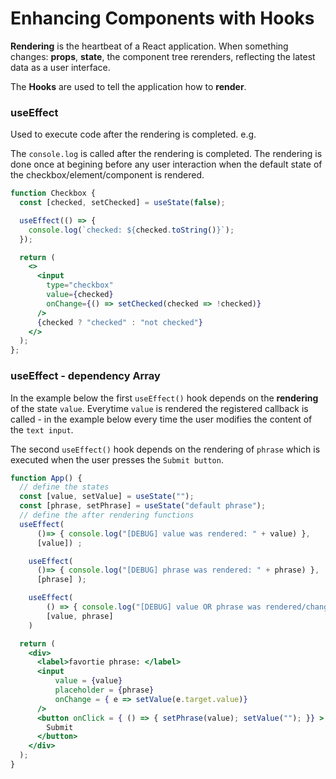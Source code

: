 # Enhancing Components with Hooks

**Rendering** is the heartbeat of a React application. When something changes: **props**, **state**, the component tree rerenders, reflecting the latest data as a user interface.

The **Hooks** are used to tell the application how to **render**.

### useEffect

Used to execute code after the rendering is completed.
e.g.

The `console.log` is called after the rendering is completed. The rendering is done once at begining before any user interaction when the default state of the checkbox/element/component is rendered.

```jsx
function Checkbox {
  const [checked, setChecked] = useState(false);

  useEffect(() => {
    console.log(`checked: ${checked.toString()}`);
  });

  return (
    <>
      <input
        type="checkbox"
        value={checked}
        onChange={() => setChecked(checked => !checked)}
      />
      {checked ? "checked" : "not checked"}
    </>
  );
};
```

### useEffect - dependency Array

In the example below the first `useEffect()` hook depends on the **rendering** of the state `value`. Everytime `value` is rendered the registered callback is called - in the example below every time the user modifies the content of the `text input`. 

The second `useEffect()` hook depends on the rendering of `phrase` which is executed when the user presses the `Submit button`.

```jsx
function App() {
  // define the states 
  const [value, setValue] = useState("");
  const [phrase, setPhrase] = useState("default phrase");
  // define the after rendering functions
  useEffect( 
      ()=> { console.log("[DEBUG] value was rendered: " + value) },
      [value]) ;

    useEffect( 
      ()=> { console.log("[DEBUG] phrase was rendered: " + phrase) },
      [phrase] );

    useEffect(
        () => { console.log("[DEBUG] value OR phrase was rendered/changed")},
        [value, phrase]
    )

  return (
    <div>
      <label>favortie phrase: </label>
      <input
          value = {value}
          placeholder = {phrase}
          onChange = { e => setValue(e.target.value)}
      />
      <button onClick = { () => { setPhrase(value); setValue(""); }} >
        Submit
      </button>
    </div>
  );
}

```
